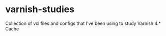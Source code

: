 # varnish-studies
Collection of vcl files and configs that I've been using to study Varnish 4.* Cache
